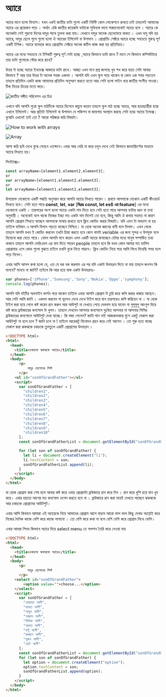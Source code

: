 # অ্যারে

অ্যারে মানে হলো বিন্যাস। যখন একই জাতীয় ডাটা গুলো একটি নির্দিষ্ট কোন লোকেশনে রাখতে চাই তাহলেই আমাদের অ্যারে এর প্রয়োজন পড়ে । অর্থাৎ একি জাতীয় কয়েকটা ডাটাকে সুবিন্যস্ত ভাবে সাজানোকেই অ্যারে বলে । অ্যারে কে অনেকটা সেই পুরনো দিনের দাদুর সাথে তুলনা করা যায়। যেখানে দাদুর অনেক ছেলেমেয়ে থাকত । এখন দাদু যদি হয় অ্যারে, দাদুর ছেলে পুলে গুলো হলো ঐ অ্যারের ইলিমেন্ট বা উপাদান । প্রোগ্রামিং সেক্টরে অ্যারে হচ্ছে সবচেয়ে গুরুত্ব পূর্ণ একটি টপিক। অ্যারে ব্যাবহার করে প্রোগ্রামিং সেক্টরে অনেক জটিল কাজ করা হয় প্রতিনিয়ত।&#x20;

অ্যারে এর মধ্যে সবচেয়ে যে টপিকটি গুরুত্ব পূর্ণ সেটা হচ্ছে ,অ্যারে কিভাবে ডাটা রাখে ? মানে সে কিভাবে কম্পিউটারে তার ডাটা গুলোকে স্টোর করে রাখে?

উত্তর টা হচ্ছে অ্যারে ইনডেক্স আকারে ডাটা রাখে। আচ্ছা এখন মনে প্রশ্ন জাগছে খুব শখ করে হয়ত সেটা আবার কিভাবে ? আর তার উত্তর টা অনেক সহজ একদম । আপনি যদি এখন স্কুল পড়ে থাকেন বা কোন এক সময় পড়তেন তাহলে প্রতিদিন একটা কাজ আমাদের প্রতিদিন অনুসরণ করতে হতো আর সেটা হলো লাইন ধরে জাতীয় সংগীত গাওয়া। টিক নিচের চিত্রের মতো করে।

![জাতীয় সঙ্গীত পরিবেশন এর চিত্র ](https://encrypted-tbn0.gstatic.com/images?q=tbn%3AANd9GcR9BESeAHxQwqPfVS2ANbX0UU4pPWjDnqyy0jsLMb-B7IMLfFLV)

এখানে যদি আপনি পুরো স্কুল মাঠটিকে অ্যারে হিসেবে কল্পনা করেন তাহলে স্কুল মাঠ হচ্ছে অ্যারে, আর ছাত্রছার্ত্রীরা হচ্চে এখানে ইলিমেন্ট। আর প্রতিটা ইলিমেন্ট বা উপাদান যে পজিশন বা জায়গায় অবস্থান করছে সেটা হচ্চে অ্যারে ইন্ডেক্স। বুঝেনি এখনো! তাই তো ? আরো পরিষ্কার করি বিষয়টা।

![How to work with arrays](https://www.educative.io/api/edpresso/shot/6445167638740992/image/6388045848772608)

![Array](https://media.geeksforgeeks.org/wp-content/uploads/C-Arrays.jpg)

আশা করি ছবি দেখে বুঝে গেছেন এতক্ষনে।এবার আর দেরি না করে চলুন দেখে নেই কিভাবে জাভাস্ক্রিপ্টের মাধ্যমে অ্যারে লিখতে হয়।

সিনট্যাক্সঃ-

```javascript
const arrayName=[element1,element2,element3];
or
var arrayName=[element1,element2,element3];
or 
let arrayName=[element1,element2,element3];
```

উপরোক্ত যেকোনো একটি পদ্ধতি অনুসরন করে আপনি অ্যারে লিখতে পারেন । প্রথমে আপনাকে যেকোন একটি কীওয়ার্ড লিখতে হবে। সেটা হতে পারে **const**, **let**, **var** \[**বিঃদ্রঃ const, let es6 এর feature**] এর মধ্যে যেকোনো একটা । তারপরের অংশ হলো অ্যারে একটা নাম দিতে হবে সেটা হতে পারে আপনার ডাটার ধরন বা তথ্য অনুযায়ী । অনেকেই বলে থাকে নিজের ইচ্ছা মত একটা নাম দিলেই তো হবে, কিন্তু আমি ঐ কথায় সহমত না কারণ আপনি প্রোগ্রাম শিখতে যাচ্ছেন আপনাকে মাথায় রাখতে হবে ক্লিন কোডিং করার বিষয়টা। যদি এমন টা অভ্যাস না হয় তাইলে ভবিষ্যৎ এ আপনি বিপদে পড়তে যাচ্ছেন নিশ্চিত। যা হোক অনেক জ্ঞানের বানী বলে দিলাম। এখন থেকে তাহলে আপনি যখন ই কোডিং করবেন তখনি চিন্তা করতে হবে কোন নামটা veriable এর জন্য সুন্দর ও উপযুক্ত বলে বিবেচনা করা যেতে পারে। যেমন আপনি মনে করেন এমন একটি অ্যারে বানাচ্ছেন যেটার মধ্যে মানুষ সম্পর্কিত তথ্য থাকবে তাহলে আপনি ভেরিএবল এর নাম দিতে পারেন people তাহলে হবে কি যখন কোন আমার মত ডামিস প্রোগ্রামার এসে কোড গুলো বুঝতে চাইবে তখনি বুঝে নিতে পারবে। ক্লিন কোডিং নিয়ে পরে আমি লিখে দিয়েছি সময় হলে পড়ে নিবেন।

এবার আসি আসল কথা হলো যে, এত যে বক বক করলাম এর পর যদি একটা উদাহরন দিতে না যায় তাহলে জনগন কি মানবে? মানবে না জানি? তাইলে কি আর হয়ে যাক একটা উদাহরনঃ-

```javascript
var phones=['iPhone','Sumsung','Sony','Nokia','Oppo','symphony'];
console.log(phones);
```

আপনি যদি বইটির অনলাইন ভার্সন পরে থাকেন তাইলে এবার আপনি প্রোগ্রাম টা চুরি করে কপি করার ধান্ধায় আছেন। আর সেটা আমি জানি । একদম করবেন না ভূলেও দেখে দেখে টাইপ করে যান তারপরেও কপি করিয়েন না । যা হোক টাইপ করা হয়ে গেলে কষ্ট করেন রান করুন আর আউপুট না দেখতে পেয়ে দেবদাস হয়ে যাবেন না গুলুমুলু আংগুল দিয়ে কষ্ট করে ব্রাউজারের কনসোল টা খুলন। তাহলে দেখবেন আপনার কনসোলে দুঃখিত আপনার না আপনার পিসির ব্রাউজারের কনসোলে আউটপুট দেখা যাচ্ছে। কি মজা পেলেন? জানি পান নাই আজকালকার যুগে একটু মেকাপ করা আউটপুট না হলে চলে ? জানি চলে না ! তাইলে আরেকটু বিনোদন গ্রহন করে নেই আসেন । তো শুরু হতে যাচ্ছে মেকাপ করা ঝকঝকে চকচকে তুলতুলে একটি প্রোগ্রামের উদাহরন ।

```html
<!DOCTYPE html>
<html>
  <head>
    <title>চকচকে ঝকঝকে অ্যারে</title>
  </head>
  <body>
      <p>
          দাদুর ছেলেদের লিস্ট
      </p>
    <ul id="sonOfGrandFather"></ul>
    <script>
      var sonOfGrandFather = [
        "children1",
        "children2",
        "children3",
        "children4",
        "children5",
        "children6",
        "children7",
        "children8",
        "children9",
        "children10"
      ];
      const sonOfGrandFatherList = document.getElementById("sonOfGrandFather");

      for (let son of sonOfGrandFather) {
        let li = document.createElement("li");
        li.textContent = son;
        sonOfGrandFatherList.append(li);
      }
    </script>
  </body>
</html>

```

যা হোক প্রোগ্রাম করা শেষ হলে আবার কষ্ট করে এবার প্রোগ্রামটা ব্রাউজারে রান করে নিন । রান করে খুশি হয়ে যান খুব করে। এবার হয়তো আগের মত কনসোল ওপেন করতে হবে না । ব্রাউজারে রান করা মাত্রই দেখতে পাচ্ছেন ঝকঝকে আর চকচকে প্রোগ্রামের আউটপুট।

এবার আসি কিভাবে আমারা এই অ্যারেকে নিয়ে আমাদের প্রোগ্রাম আগে বাড়াব আরো ভাল ভাল কিছু মেথড অ্যাপ্লাই করে নিজের দৈনিক কাজে বেশি করে কাজে লাগাবো । তো বেশি করে কথা না বলে বেশি বেশি করে প্রোগ্রাম লিখে ফেলি।

এবার আমরা শিখব কিভাবে অ্যারে দিয়ে select menu তে অপশন তৈরি করে নেওয়া যায়

```html
<!DOCTYPE html>
<html>
  <head>
    <title>চকচকে জকঝকে অ্যারে</title>
  </head>
  <body>
      <p>
          দাদুর ছেলেদের লিস্ট
      </p>
    <select id="sonOfGrandFather">
        <option value="">choose...</option>
    </select>
    <script>
      var sonOfGrandFather = [
        "কেরামত আলী",
        "রহমত আলী",
        "আবুল আলী",
        "আক্কাস আলী",
        "সিদ্দিক আলী",
        "বরকত আলী",
        "মন্টু আলী",
        "রমজান আলী",
        "সুজন আলী",
        "ছোট আলী"
      ];
      const sonOfGrandFatherList = document.getElementById("sonOfGrandFather");
      for (let son of sonOfGrandFather) {
        let option = document.createElement("option");
        option.textContent = son;
        sonOfGrandFatherList.append(option);
      }
    </script>
  </body>
</html>

```
